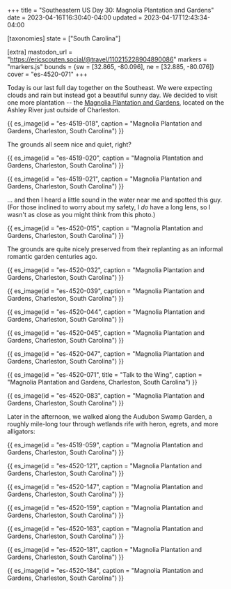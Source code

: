 +++
title = "Southeastern US Day 30: Magnolia Plantation and Gardens"
date = 2023-04-16T16:30:40-04:00
updated = 2023-04-17T12:43:34-04:00

[taxonomies]
state = ["South Carolina"]

[extra]
mastodon_url = "https://ericscouten.social/@travel/110215228904890086"
markers = "markers.js"
bounds = {sw = [32.865, -80.096], ne = [32.885, -80.076]}
cover = "es-4520-071"
+++

Today is our last full day together on the Southeast. We were expecting clouds and rain but instead got a beautiful sunny day. We decided to visit one more plantation -- the [Magnolia Plantation and Gardens](https://www.magnoliaplantation.com/), located on the Ashley River just outside of Charleston.

<!-- more -->

{{ es_image(id = "es-4519-018", caption = "Magnolia Plantation and Gardens, Charleston, South Carolina") }}

The grounds all seem nice and quiet, right?

{{ es_image(id = "es-4519-020", caption = "Magnolia Plantation and Gardens, Charleston, South Carolina") }}

{{ es_image(id = "es-4519-021", caption = "Magnolia Plantation and Gardens, Charleston, South Carolina") }}

... and then I heard a little sound in the water near me and spotted this guy. (For those inclined to worry about my safety, I _do_ have a long lens, so I wasn't as close as you might think from this photo.)

{{ es_image(id = "es-4520-015", caption = "Magnolia Plantation and Gardens, Charleston, South Carolina") }}

The grounds are quite nicely preserved from their replanting as an informal romantic garden centuries ago.

{{ es_image(id = "es-4520-032", caption = "Magnolia Plantation and Gardens, Charleston, South Carolina") }}

{{ es_image(id = "es-4520-039", caption = "Magnolia Plantation and Gardens, Charleston, South Carolina") }}

{{ es_image(id = "es-4520-044", caption = "Magnolia Plantation and Gardens, Charleston, South Carolina") }}

{{ es_image(id = "es-4520-045", caption = "Magnolia Plantation and Gardens, Charleston, South Carolina") }}

{{ es_image(id = "es-4520-047", caption = "Magnolia Plantation and Gardens, Charleston, South Carolina") }}

{{ es_image(id = "es-4520-071", title = "Talk to the Wing", caption = "Magnolia Plantation and Gardens, Charleston, South Carolina") }}

{{ es_image(id = "es-4520-083", caption = "Magnolia Plantation and Gardens, Charleston, South Carolina") }}

Later in the afternoon, we walked along the Audubon Swamp Garden, a roughly mile-long tour through wetlands rife with heron, egrets, and more alligators:

{{ es_image(id = "es-4519-059", caption = "Magnolia Plantation and Gardens, Charleston, South Carolina") }}

{{ es_image(id = "es-4520-121", caption = "Magnolia Plantation and Gardens, Charleston, South Carolina") }}

{{ es_image(id = "es-4520-147", caption = "Magnolia Plantation and Gardens, Charleston, South Carolina") }}

{{ es_image(id = "es-4520-159", caption = "Magnolia Plantation and Gardens, Charleston, South Carolina") }}

{{ es_image(id = "es-4520-163", caption = "Magnolia Plantation and Gardens, Charleston, South Carolina") }}

{{ es_image(id = "es-4520-181", caption = "Magnolia Plantation and Gardens, Charleston, South Carolina") }}

{{ es_image(id = "es-4520-184", caption = "Magnolia Plantation and Gardens, Charleston, South Carolina") }}


